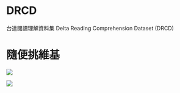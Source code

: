 # DRCD
台達閱讀理解資料集 Delta Reading Comprehension Dataset (DRCD) 

# 隨便挑維基

![](https://i.imgur.com/XW40vtc.jpg)

![](https://i.imgur.com/M7uJgPv.jpg)
